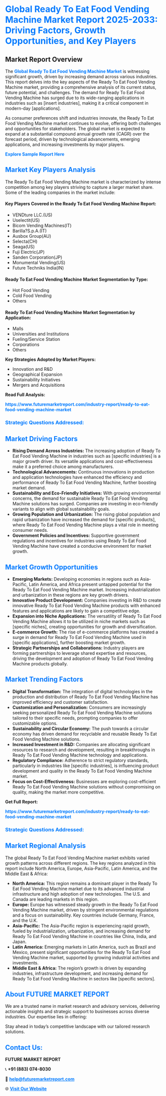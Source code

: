 <h1 style="color: #007BFF;">Global Ready To Eat Food Vending Machine Market Report 2025-2033: Driving Factors, Growth Opportunities, and Key Players</h1>

<section id="overview">
<h2>Market Report Overview</h2>
<p>The <a href="https://www.futuremarketreport.com/industry-report/ready-to-eat-food-vending-machine-market" style="color: #007BFF; text-decoration: none;"><strong>Global Ready To Eat Food Vending Machine Market</strong></a> is witnessing significant growth, driven by increasing demand across various industries. This report delves into the key aspects of the Ready To Eat Food Vending Machine market, providing a comprehensive analysis of its current status, future potential, and challenges. The demand for Ready To Eat Food Vending Machine has surged due to its wide-ranging applications in industries such as [insert industries], making it a critical component in modern-day [applications].</p>
<p>As consumer preferences shift and industries innovate, the Ready To Eat Food Vending Machine market continues to evolve, offering both challenges and opportunities for stakeholders. The global market is expected to expand at a substantial compound annual growth rate (CAGR) over the forecast period, driven by technological advancements, emerging applications, and increasing investments by major players.</p>
</section>

<section id="overview">
<p><a href="https://www.futuremarketreport.com/request-sample/reportId=103078" style="color: #007BFF; text-decoration: none;"><strong>Explore Sample Report Here</strong></a></p>
</section>

<section id="key-players">
<h2 style="color: #007BFF;">Market Key Players Analysis</h2>
<p>The Ready To Eat Food Vending Machine market is characterized by intense competition among key players striving to capture a larger market share. Some of the leading companies in the market include:</p>
<h4>Key Players Covered in the Ready To Eat Food Vending Machine Report:</h4>
<ul><li>VENDture LLC.(US)</li><li>Uselectit(US)</li><li>Bicom Vending Machines(IT)</li><li>Barilla?S.p.A.(IT)</li><li>Ausbox Group(AU)</li><li>Selecta(CH)</li><li>Seaga(US)</li><li>Fuji Electric(JP)</li><li>Sanden Corporation(JP)</li><li>Monumental Vending(US)</li><li>Future Techniks India(IN)</li></ul>
<h4>Ready To Eat Food Vending Machine Market Segmentation by Type:</h4>
<ul><li>Hot Food Vending</li><li>Cold Food Vending</li><li>Others</li></ul>

<h4>Ready To Eat Food Vending Machine Market Segmentation by Application:</h4>
<ul><li>Malls</li><li>Universities and Institutions</li><li>Fueling/Service Station</li><li>Corporations</li><li>Others</li></ul>
<p><strong>Key Strategies Adopted by Market Players:</strong></p>
<ul>
<li>Innovation and R&D</li>
<li>Geographical Expansion</li>
<li>Sustainability Initiatives</li>
<li>Mergers and Acquisitions</li>
</ul>
</section>

<section>
<p><strong>Read Full Analysis: </strong></p><a href="https://www.futuremarketreport.com/industry-report/ready-to-eat-food-vending-machine-market" style="color: #007BFF; text-decoration: none;"><strong>https://www.futuremarketreport.com/industry-report/ready-to-eat-food-vending-machine-market</strong></a>
<h3 style="color: #007BFF;">Strategic Questions Addressed:</h3>
</section>

<section id="driving-factors">
<h2 style="color: #007BFF;">Market Driving Factors</h2>
<ul>
<li><strong>Rising Demand Across Industries:</strong> The increasing adoption of Ready To Eat Food Vending Machine in industries such as [specific industries] is a major growth driver. Its versatile applications and cost-effectiveness make it a preferred choice among manufacturers.</li>
<li><strong>Technological Advancements:</strong> Continuous innovations in production and application technologies have enhanced the efficiency and performance of Ready To Eat Food Vending Machine, further boosting market demand.</li>
<li><strong>Sustainability and Eco-Friendly Initiatives:</strong> With growing environmental concerns, the demand for sustainable Ready To Eat Food Vending Machine solutions has surged. Companies are investing in eco-friendly variants to align with global sustainability goals.</li>
<li><strong>Growing Population and Urbanization:</strong> The rising global population and rapid urbanization have increased the demand for [specific products], where Ready To Eat Food Vending Machine plays a vital role in meeting consumer needs.</li>
<li><strong>Government Policies and Incentives:</strong> Supportive government regulations and incentives for industries using Ready To Eat Food Vending Machine have created a conducive environment for market growth.</li>
</ul>
</section>

<section id="growth-opportunities">
<h2 style="color: #007BFF;">Market Growth Opportunities</h2>
<ul>
<li><strong>Emerging Markets:</strong> Developing economies in regions such as Asia-Pacific, Latin America, and Africa present untapped potential for the Ready To Eat Food Vending Machine market. Increasing industrialization and urbanization in these regions are key growth drivers.</li>
<li><strong>Innovative Product Development:</strong> Companies investing in R&D to create innovative Ready To Eat Food Vending Machine products with enhanced features and applications are likely to gain a competitive edge.</li>
<li><strong>Expansion into Niche Applications:</strong> The versatility of Ready To Eat Food Vending Machine allows it to be utilized in niche markets such as [specific niches], creating opportunities for growth and diversification.</li>
<li><strong>E-commerce Growth:</strong> The rise of e-commerce platforms has created a surge in demand for Ready To Eat Food Vending Machine used in [specific applications], further boosting market growth.</li>
<li><strong>Strategic Partnerships and Collaborations:</strong> Industry players are forming partnerships to leverage shared expertise and resources, driving the development and adoption of Ready To Eat Food Vending Machine products globally.</li>
</ul>
</section>

<section id="trending-factors">
<h2 style="color: #007BFF;">Market Trending Factors</h2>
<ul>
<li><strong>Digital Transformation:</strong> The integration of digital technologies in the production and distribution of Ready To Eat Food Vending Machine has improved efficiency and customer satisfaction.</li>
<li><strong>Customization and Personalization:</strong> Consumers are increasingly seeking personalized Ready To Eat Food Vending Machine solutions tailored to their specific needs, prompting companies to offer customizable options.</li>
<li><strong>Sustainability and Circular Economy:</strong> The push towards a circular economy has driven demand for recyclable and reusable Ready To Eat Food Vending Machine solutions.</li>
<li><strong>Increased Investment in R&D:</strong> Companies are allocating significant resources to research and development, resulting in breakthroughs in Ready To Eat Food Vending Machine technology and applications.</li>
<li><strong>Regulatory Compliance:</strong> Adherence to strict regulatory standards, particularly in industries like [specific industries], is influencing product development and quality in the Ready To Eat Food Vending Machine market.</li>
<li><strong>Focus on Cost-Effectiveness:</strong> Businesses are exploring cost-efficient Ready To Eat Food Vending Machine solutions without compromising on quality, making the market more competitive.</li>
</ul>
</section>

<section>
<p><strong>Get Full Report: </strong></p><a href="https://www.futuremarketreport.com/industry-report/ready-to-eat-food-vending-machine-market" style="color: #007BFF; text-decoration: none;"><strong>https://www.futuremarketreport.com/industry-report/ready-to-eat-food-vending-machine-market</strong></a>
<h3 style="color: #007BFF;">Strategic Questions Addressed:</h3>
</section>


<section id="regional-analysis">
<h2 style="color: #007BFF;">Market Regional Analysis</h2>
<p>The global Ready To Eat Food Vending Machine market exhibits varied growth patterns across different regions. The key regions analyzed in this report include North America, Europe, Asia-Pacific, Latin America, and the Middle East & Africa:</p>
<ul>
<li><strong>North America:</strong> This region remains a dominant player in the Ready To Eat Food Vending Machine market due to its advanced industrial infrastructure and high adoption of new technologies. The U.S. and Canada are leading markets in this region.</li>
<li><strong>Europe:</strong> Europe has witnessed steady growth in the Ready To Eat Food Vending Machine market, driven by stringent environmental regulations and a focus on sustainability. Key countries include Germany, France, and the U.K.</li>
<li><strong>Asia-Pacific:</strong> The Asia-Pacific region is experiencing rapid growth, fueled by industrialization, urbanization, and increasing demand for Ready To Eat Food Vending Machine in countries like China, India, and Japan.</li>
<li><strong>Latin America:</strong> Emerging markets in Latin America, such as Brazil and Mexico, present significant opportunities for the Ready To Eat Food Vending Machine market, supported by growing industrial activities and investments.</li>
<li><strong>Middle East & Africa:</strong> The region’s growth is driven by expanding industries, infrastructure development, and increasing demand for Ready To Eat Food Vending Machine in sectors like [specific sectors].</li>
</ul>
</section>

<footer>
<h2 style="color: #007BFF;">About FUTURE MARKET REPORT</h2>
<p>We are a trusted name in market research and advisory services, delivering actionable insights and strategic support to businesses across diverse industries. Our expertise lies in offering:</p>

<p>Stay ahead in today’s competitive landscape with our tailored research solutions.</p>

<h2 style="color: #007BFF;">Contact Us:</h2>
<p><strong>FUTURE MARKET REPORT</strong></p>
<p>📞 <strong>+91 (883) 074-8030</strong></p>
<p>📧 <strong><a href="mailto:help@futuremarketreport.com" style="color: #007BFF;">help@futuremarketreport.com</a></strong></p>
<p>🌐 <strong><a href="https://www.futuremarketreport.com/" style="color: #007BFF;">Visit Our Website</a></strong></p>
</footer>